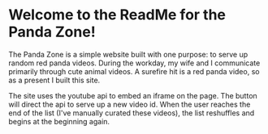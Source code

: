 # Welcome to the ReadMe for the Panda Zone!

The Panda Zone is a simple website built with one purpose: to serve up random red panda videos. During the workday, my wife and I communicate primarily through cute animal videos. A surefire hit is a red panda video, so as a present I built this site.

The site uses the youtube api to embed an iframe on the page. The button will direct the api to serve up a new video id. When the user reaches the end of the list (I've manually curated these videos), the list reshuffles and begins at the beginning again.
